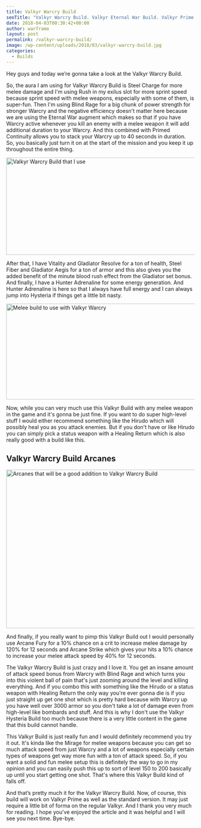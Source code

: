 ```yaml
---
title: Valkyr Warcry Build
seoTitle: "Valkyr Warcry Build. Valkyr Eternal War Build. Valkyr Prime Warcry Build"
date: 2018-04-03T00:30:42+00:00
author: warframe
layout: post
permalink: /valkyr-warcry-build/
image: /wp-content/uploads/2018/03/valkyr-warcry-build.jpg
categories:
  - Builds
---
```

Hey guys and today we’re gonna take a look at the Valkyr Warcry Build.<!--more-->

So, the aura I am using for Valkyr Warcry Build is Steel Charge for more melee damage and I'm using Rush in my exilus slot for more sprint speed because sprint speed with melee weapons, especially with some of them, is super-fun. Then I'm using Blind Rage for a big chunk of power strength for stronger Warcry and the negative efficiency doesn't matter here because we are using the Eternal War augment which makes so that if you have Warcry active whenever you kill an enemy with a melee weapon it will add additional duration to your Warcry. And this combined with Primed Continuity allows you to stack your Warcry up to 40 seconds in duration. So, you basically just turn it on at the start of the mission and you keep it up throughout the entire thing.

<img src="https://warframeblog.com/wp-content/uploads/2018/04/valkyr-warcry-build-1024x353.png" title="Warframe Valkyr Warcry Build" alt="Valkyr Warcry Build that I use" width="750" height="259" class="alignnone size-large wp-image-1213" srcset="https://warframeblog.com/wp-content/uploads/2018/04/valkyr-warcry-build-1024x353.png 1024w, https://warframeblog.com/wp-content/uploads/2018/04/valkyr-warcry-build-300x103.png 300w, https://warframeblog.com/wp-content/uploads/2018/04/valkyr-warcry-build-768x264.png 768w" sizes="(max-width: 750px) 100vw, 750px" />

After that, I have Vitality and Gladiator Resolve for a ton of health, Steel Fiber and Gladiator Aegis for a ton of armor and this also gives you the added benefit of the minute blood rush effect from the Gladiator set bonus. And finally, I have a Hunter Adrenaline for some energy generation. And Hunter Adrenaline is here so that I always have full energy and I can always jump into Hysteria if things get a little bit nasty.

<img src="https://warframeblog.com/wp-content/uploads/2018/04/hirudo-warcry-build-1024x348.png" title="Hirudo Build for Warcry Build" alt="Melee build to use with Valkyr Warcry" width="750" height="255" class="alignnone size-large wp-image-1214" srcset="https://warframeblog.com/wp-content/uploads/2018/04/hirudo-warcry-build-1024x348.png 1024w, https://warframeblog.com/wp-content/uploads/2018/04/hirudo-warcry-build-300x102.png 300w, https://warframeblog.com/wp-content/uploads/2018/04/hirudo-warcry-build-768x261.png 768w, https://warframeblog.com/wp-content/uploads/2018/04/hirudo-warcry-build.png 1596w" sizes="(max-width: 750px) 100vw, 750px" />

Now, while you can very much use this Valkyr Build with any melee weapon in the game and it's gonna be just fine. If you want to do super high-level stuff I would either recommend something like the Hirudo which will possibly heal you as you attack enemies. But if you don't have or like Hirudo you can simply pick a status weapon with a Healing Return which is also really good with a build like this.

## Valkyr Warcry Build Arcanes

<img src="https://warframeblog.com/wp-content/uploads/2018/04/valkyr-warcry-build-arcanes-1024x576.png" title="Valkyr Warcry Build Arcanes" alt="Arcanes that will be a good addition to Valkyr Warcry Build" width="750" height="422" class="alignnone size-large wp-image-1215" srcset="https://warframeblog.com/wp-content/uploads/2018/04/valkyr-warcry-build-arcanes-1024x576.png 1024w, https://warframeblog.com/wp-content/uploads/2018/04/valkyr-warcry-build-arcanes-300x169.png 300w, https://warframeblog.com/wp-content/uploads/2018/04/valkyr-warcry-build-arcanes-768x432.png 768w" sizes="(max-width: 750px) 100vw, 750px" />

And finally, if you really want to pimp this Valkyr Build out I would personally use Arcane Fury for a 10% chance on a crit to increase melee damage by 120% for 12 seconds and Arcane Strike which gives your hits a 10% chance to increase your melee attack speed by 40% for 12 seconds.

The Valkyr Warcry Build is just crazy and I love it. You get an insane amount of attack speed bonus from Warcry with Blind Rage and which turns you into this violent ball of pain that's just zooming around the level and killing everything. And if you combo this with something like the Hirudo or a status weapon with Healing Return the only way you're ever gonna die is if you just straight up get one shot which is pretty hard because with Warcry up you have well over 3000 armor so you don't take a lot of damage even from high-level like bombards and stuff. And this is why I don't use the Valkyr Hysteria Build too much because there is a very little content in the game that this build cannot handle.

This Valkyr Build is just really fun and I would definitely recommend you try it out. It's kinda like the Mirage for melee weapons because you can get so much attack speed from just Warcry and a lot of weapons especially certain types of weapons get way more fun with a ton of attack speed. So, if you want a solid and fun melee setup this is definitely the way to go in my opinion and you can easily push this up to sort of level 150 to 200 basically up until you start getting one shot. That's where this Valkyr Build kind of falls off.

And that’s pretty much it for the Valkyr Warcry Build. Now, of course, this build will work on Valkyr Prime as well as the standard version. It may just require a little bit of forma on the regular Valkyr. And I thank you very much for reading. I hope you’ve enjoyed the article and it was helpful and I will see you next time. Bye-bye.